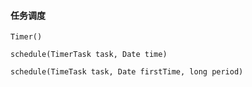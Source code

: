 #### 任务调度

`Timer()`

`schedule(TimerTask task, Date time)`

`schedule(TimeTask task, Date firstTime, long period)`